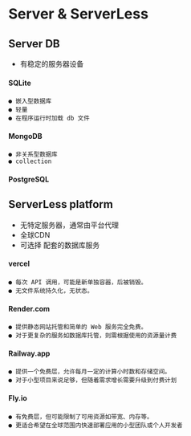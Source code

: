 # Server & ServerLess

## Server DB 
* 有稳定的服务器设备


#### SQLite
    ● 嵌入型数据库
    ● 轻量
    ● 在程序运行时加载 db 文件
#### MongoDB
    ● 非关系型数据库
    ● collection
#### PostgreSQL


## ServerLess platform
* 无特定服务器，通常由平台代理 
* 全球CDN
* 可选择 配套的数据库服务



#### vercel
    ● 每次 API 调用，可能是新单独容器，后被销毁。
    ● 无文件系统持久化，无状态。
#### Render.com
    ● 提供静态网站托管和简单的 Web 服务完全免费。
    ● 对于更复杂的服务如数据库托管，则需根据使用的资源量计费
#### Railway.app
    ● 提供一个免费层，允许每月一定的计算小时数和存储空间。
    ● 对于小型项目来说足够，但随着需求增长需要升级到付费计划
#### Fly.io
    ● 有免费层，但可能限制了可用资源如带宽、内存等。
    ● 更适合希望在全球范围内快速部署应用的小型团队或个人开发者